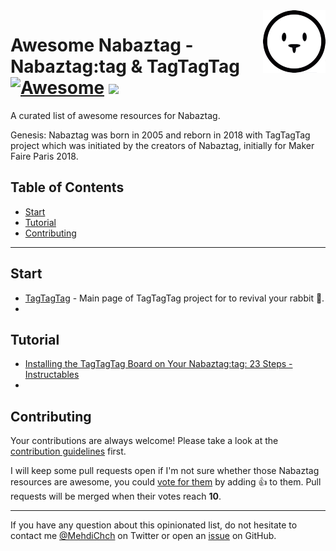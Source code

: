 <img align="right" width="100" height="100" src="images/Nabaztag-icon.png">

# Awesome Nabaztag - Nabaztag:tag & TagTagTag [![Awesome](https://cdn.rawgit.com/sindresorhus/awesome/d7305f38d29fed78fa85652e3a63e154dd8e8829/media/badge.svg)](https://github.com/sindresorhus/awesome) ![](https://github.com/mehdichaouch/awesome-nabaztag/workflows/Awesome%20Bot/badge.svg)

A curated list of awesome resources for Nabaztag.

Genesis: Nabaztag was born in 2005 and reborn in 2018 with TagTagTag project which was initiated by the creators of Nabaztag, initially for Maker Faire Paris 2018.

## Table of Contents

- [Start](#start)
- [Tutorial](#tutorial)
- [Contributing](#contributing)

---

## Start

* [TagTagTag](https://www.tagtagtag.fr/index_eng.html) - Main page of TagTagTag project for to revival your rabbit 🐰.
*

## Tutorial

* [Installing the TagTagTag Board on Your Nabaztag:tag: 23 Steps - Instructables](https://www.instructables.com/member/tagtagtag/)
*

## Contributing

Your contributions are always welcome! Please take a look at the [contribution guidelines](https://github.com/mehdichaouch/awesome-nabaztag/blob/main/CONTRIBUTING.md) first.

I will keep some pull requests open if I'm not sure whether those Nabaztag resources are awesome, you could [vote for them](https://github.com/mehdichaouch/awesome-nabaztag/pulls) by adding :+1: to them. Pull requests will be merged when their votes reach **10**.

- - -

If you have any question about this opinionated list, do not hesitate to contact me [@MehdiChch](https://twitter.com/MehdiChch) on Twitter or open an [issue](https://github.com/mehdichaouch/awesome-nabaztag/issues) on GitHub.
